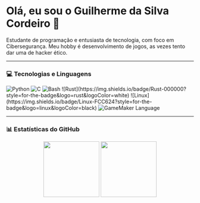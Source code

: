 # Olá, eu sou o Guilherme da Silva Cordeiro 👋

<p align="left">
  Estudante de programação e entusiasta de tecnologia, com foco em Cibersegurança. Meu hobby é desenvolvimento de jogos, as vezes tento dar uma de hacker ético.
</p>

---

### 💻 Tecnologias e Linguagens

<p align="left">
  <img src="https://img.shields.io/badge/Python-3776AB?style=for-the-badge&logo=python&logoColor=white" alt="Python"/>
  <img src="https://img.shields.io/badge/C-A8B9CC?style=for-the-badge&logo=c&logoColor=black" alt="C"/>
  <img src="https://img.shields.io/badge/Bash-4EAA25?style=for-the-badge&logo=gnubash&logoColor=white" alt="Bash"/>
  ![Rust](https://img.shields.io/badge/Rust-000000?style=for-the-badge&logo=rust&logoColor=white)
  ![Linux](https://img.shields.io/badge/Linux-FCC624?style=for-the-badge&logo=linux&logoColor=black)
  <img src="https://img.shields.io/badge/GameMaker-000000?style=for-the-badge&logo=gamemaker&logoColor=white" alt="GameMaker Language"/>
</p>

---

### 📊 Estatísticas do GitHub

<p align="center">
  <img height="150em" src="https://github-readme-stats.vercel.app/api?username=guilherme-digitron&show_icons=true&theme=tokyonight&include_all_commits=true&count_private=true"/>
  <img height="150em" src="https://github-readme-stats.vercel.app/api/top-langs/?username=guilherme-digitron&layout=compact&langs_count=7&theme=tokyonight"/>
</p>

